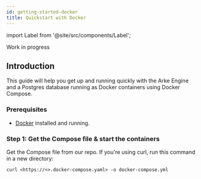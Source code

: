 ```yaml
---
id: getting-started-docker
title: Quickstart with Docker
---
```


import Label from '@site/src/components/Label';

<Label variant="error">Work in progress</Label>

## Introduction

This guide will help you get up and running quickly with the Arke Engine and a Postgres database running as Docker 
containers using Docker Compose.

### Prerequisites

- [Docker](https://docker.com) installed and running.

### Step 1: Get the Compose file & start the containers

Get the Compose file from our repo. If you're using curl, run this command in a new directory:

```shell
curl <https://<>.docker-compose.yaml> -o docker-compose.yml
```